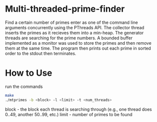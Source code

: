 # Multi-threaded-prime-finder
Find a certain number of primes enter as one of the command line arguments concurrently using the PThreads API. The collector thread inserts the primes as it recieves them into a min-heap. The generator threads are searching for the prime numbers. A bounded buffer implemented as a monitor was used to store the primes and then remove them at the same time. The program then prints out each prime in sorted order to the stdout then terminates.

# How to Use
run the commands 
```bash
make
./mtprimes -b <block> -l <limit> -t <num_threads>
```
block - the block each thread is searching through (e.g., one thread does 0..49, another 50..99, etc.)
limit - number of primes to be found
